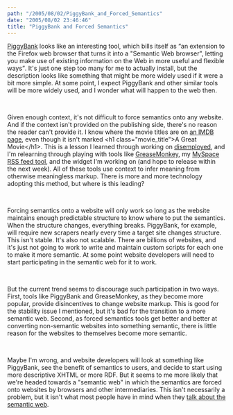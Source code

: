 ```yaml
---
path: "/2005/08/02/PiggyBank_and_Forced_Semantics" 
date: "2005/08/02 23:46:46" 
title: "PiggyBank and Forced Semantics" 
---
```

<p><a href="http://simile.mit.edu/piggy-bank/">PiggyBank</a> looks like an interesting tool, which bills itself as <q>an extension to the Firefox web browser that turns it into a "Semantic Web browser", letting you make use of existing information on the Web in more useful and flexible ways</q>. It's just one step too many for me to actually install, but the description looks like something that might be more widely used if it were a bit more simple. At some point, I expect PiggyBank and other similar tools will be more widely used, and I wonder what will happen to the web then.</p><br><p>Given enough context, it's not difficult to force semantics onto any website. And if the context isn't provided on the publishing side, there's no reason the reader can't provide it. I know where the movie titles are on <a href="http://imdb.com/title/tt0356721/">an IMDB page</a>, even though it isn't marked &#60;h1 class="movie_title"&#62;A Great Movie&#60;/h1&#62;.  This is a lesson I learned through working on <a href="http://disemployed.com/">disemployed</a>, and I'm relearning through playing with tools like <a href="http://greasemonkey.mozdev.org/">GreaseMonkey</a>, my <a href="http://weblog.randomchaos.com/myspace/">MySpace RSS feed tool</a>, and the widget I'm working on (and hope to release within the next week). All of these tools use context to infer meaning from otherwise meaningless markup. There is more and more technology adopting this method, but where is this leading?</p><br><p>Forcing semantics onto a website will only work so long as the website maintains enough predictable structure to know where to put the semantics. When the structure changes, everything breaks. PiggyBank, for example, will require new scrapers nearly every time a target site changes structure. This isn't stable. It's also not scalable. There are billions of websites, and it's just not going to work to write and maintain custom scripts for each one to make it more semantic. At some point website developers will need to start participating in the semantic web for it to work.</p><br><p>But the current trend seems to discourage such participation in two ways. First, tools like PiggyBank and GreaseMonkey, as they become more popular, provide disincentives to change website markup. This is good for the stability issue I mentioned, but it's bad for the transition to a more semantic web. Second, as forced semantics tools get better and better at converting non-semantic websites into something semantic, there is little reason for the websites to themselves become more semantic.</p><br><p>Maybe I'm wrong, and website developers will look at something like PiggyBank, see the benefit of semantics to users, and decide to start using more descriptive XHTML or more RDF. But it seems to me more likely that we're headed towards a "semantic web" in which the semantics are forced onto websites by browsers and other intermediaries. This isn't necessarily a problem, but it isn't what most people have in mind when they <a href="http://en.wikipedia.org/wiki/Semantic_web">talk about the semantic web</a>.</p>